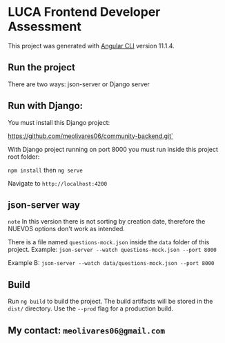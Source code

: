 # LUCA Frontend Developer Assessment

This project was generated with [Angular CLI](https://github.com/angular/angular-cli) version 11.1.4.

## Run the project

There are two ways: json-server or Django server

## Run with Django:

You must install this Django project:

https://github.com/meolivares06/community-backend.git`

With Django project running on port 8000 you must run inside this project root folder:

`npm install` then `ng serve`

Navigate to `http://localhost:4200`


## json-server way
`note` In this version there is not sorting by creation date, therefore the NUEVOS options don't work as intended.

There is a file named `questions-mock.json` inside the `data` folder of this project.
Example:
`json-server --watch questions-mock.json --port 8000`

Example B:
`json-server --watch data/questions-mock.json --port 8000`


## Build

Run `ng build` to build the project. The build artifacts will be stored in the `dist/` directory. Use the `--prod` flag for a production build.


## My contact: `meolivares06@gmail.com`

